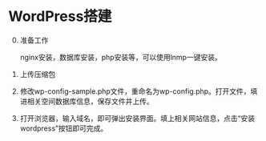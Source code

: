 # WordPress搭建

0. 准备工作

    nginx安装，数据库安装，php安装等，可以使用lnmp一键安装。

1. 上传压缩包

2. 修改wp-config-sample.php文件，重命名为wp-config.php。打开文件，填进相关空间数据库信息，保存文件并上传。

3. 打开浏览器，输入域名，即可弹出安装界面。填上相关网站信息，点击“安装wordpress”按钮即可完成。